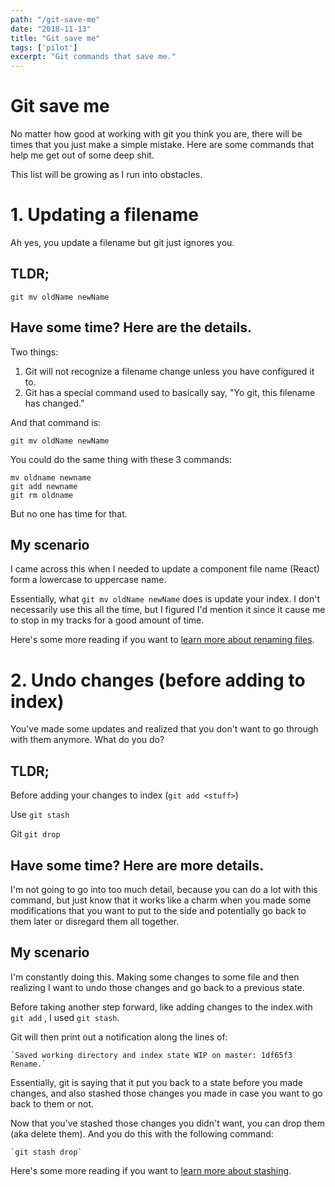 ```yaml
---
path: "/git-save-me"
date: "2018-11-13"
title: "Git save me"
tags: ['pilot']
excerpt: "Git commands that save me."
---
```

# Git save me

No matter how good at working with git you think you are, there will be times that you just make a simple mistake. Here are some commands that help me get out of some deep shit.

This list will be growing as I run into obstacles.

# 1. Updating a filename

Ah yes, you update a filename but git just ignores you.

## TLDR;

    git mv oldName newName

## Have some time? Here are the details.

Two things:

1. Git will not recognize a filename change unless you have configured it to.
2. Git has a special command used to basically say, "Yo git, this filename has changed."

And that command is:

    git mv oldName newName

You could do the same thing with these 3 commands:

    mv oldname newname
    git add newname
    git rm oldname

But no one has time for that.

## My scenario

I came across this when I needed to update a component file name (React) form a lowercase to uppercase name.

Essentially, what `git mv oldName newName` does is update your index. I don't necessarily use this all the time, but I figured I'd mention it since it cause me to stop in my tracks for a good amount of time.

Here's some more reading if you want to [learn more about renaming files](https://git-scm.com/docs/git-mv).

# 2. Undo changes (before adding to index)

You've made some updates and realized that you don't want to go through with them anymore. What do you do?

## TLDR;

Before adding your changes to index (`git add <stuff>`)

Use `git stash`

Git `git drop`

## Have some time? Here are more details.

I'm not going to go into too much detail, because you can do a lot with this command, but just know that it works like a charm when you made some modifications that you want to put to the side and potentially go back to them later or disregard them all together.

## My scenario

I'm constantly doing this. Making some changes to some file and then realizing I want to undo those changes and go back to a previous state.

Before taking another step forward, like adding changes to the index with `git add` , I used `git stash`.

Git will then print out a notification along the lines of:

    `Saved working directory and index state WIP on master: 1df65f3 Rename.`

Essentially, git is saying that it put you back to a state before you made changes, and also stashed those changes you made in case you want to go back to them or not.

Now that you've stashed those changes you didn't want, you can drop them (aka delete them). And you do this with the following command:

    `git stash drop`

Here's some more reading if you want to [learn more about stashing](https://git-scm.com/docs/git-stash).
